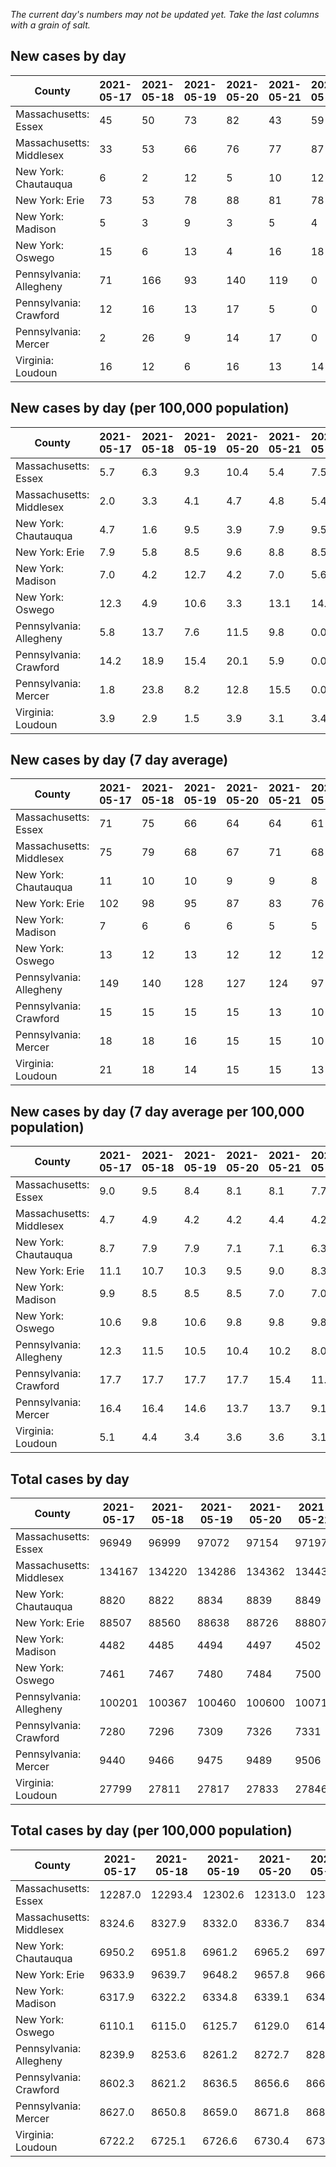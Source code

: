 _The current day's numbers may not be updated yet. Take the last columns with a grain of salt._
## New cases by day

| County | 2021-05-17 | 2021-05-18 | 2021-05-19 | 2021-05-20 | 2021-05-21 | 2021-05-22 | 2021-05-23 |
| --- | --- | --- | --- | --- | --- | --- | --- |
| Massachusetts: Essex | 45 | 50 | 73 | 82 | 43 | 59 |  |
| Massachusetts: Middlesex | 33 | 53 | 66 | 76 | 77 | 87 |  |
| New York: Chautauqua | 6 | 2 | 12 | 5 | 10 | 12 |  |
| New York: Erie | 73 | 53 | 78 | 88 | 81 | 78 |  |
| New York: Madison | 5 | 3 | 9 | 3 | 5 | 4 |  |
| New York: Oswego | 15 | 6 | 13 | 4 | 16 | 18 |  |
| Pennsylvania: Allegheny | 71 | 166 | 93 | 140 | 119 | 0 |  |
| Pennsylvania: Crawford | 12 | 16 | 13 | 17 | 5 | 0 |  |
| Pennsylvania: Mercer | 2 | 26 | 9 | 14 | 17 | 0 |  |
| Virginia: Loudoun | 16 | 12 | 6 | 16 | 13 | 14 |  |

## New cases by day (per 100,000 population)

| County | 2021-05-17 | 2021-05-18 | 2021-05-19 | 2021-05-20 | 2021-05-21 | 2021-05-22 | 2021-05-23 |
| --- | --- | --- | --- | --- | --- | --- | --- |
| Massachusetts: Essex | 5.7 | 6.3 | 9.3 | 10.4 | 5.4 | 7.5 |  |
| Massachusetts: Middlesex | 2.0 | 3.3 | 4.1 | 4.7 | 4.8 | 5.4 |  |
| New York: Chautauqua | 4.7 | 1.6 | 9.5 | 3.9 | 7.9 | 9.5 |  |
| New York: Erie | 7.9 | 5.8 | 8.5 | 9.6 | 8.8 | 8.5 |  |
| New York: Madison | 7.0 | 4.2 | 12.7 | 4.2 | 7.0 | 5.6 |  |
| New York: Oswego | 12.3 | 4.9 | 10.6 | 3.3 | 13.1 | 14.7 |  |
| Pennsylvania: Allegheny | 5.8 | 13.7 | 7.6 | 11.5 | 9.8 | 0.0 |  |
| Pennsylvania: Crawford | 14.2 | 18.9 | 15.4 | 20.1 | 5.9 | 0.0 |  |
| Pennsylvania: Mercer | 1.8 | 23.8 | 8.2 | 12.8 | 15.5 | 0.0 |  |
| Virginia: Loudoun | 3.9 | 2.9 | 1.5 | 3.9 | 3.1 | 3.4 |  |

## New cases by day (7 day average)

| County | 2021-05-17 | 2021-05-18 | 2021-05-19 | 2021-05-20 | 2021-05-21 | 2021-05-22 | 2021-05-23 |
| --- | --- | --- | --- | --- | --- | --- | --- |
| Massachusetts: Essex | 71 | 75 | 66 | 64 | 64 | 61 |  |
| Massachusetts: Middlesex | 75 | 79 | 68 | 67 | 71 | 68 |  |
| New York: Chautauqua | 11 | 10 | 10 | 9 | 9 | 8 |  |
| New York: Erie | 102 | 98 | 95 | 87 | 83 | 76 |  |
| New York: Madison | 7 | 6 | 6 | 6 | 5 | 5 |  |
| New York: Oswego | 13 | 12 | 13 | 12 | 12 | 12 |  |
| Pennsylvania: Allegheny | 149 | 140 | 128 | 127 | 124 | 97 |  |
| Pennsylvania: Crawford | 15 | 15 | 15 | 15 | 13 | 10 |  |
| Pennsylvania: Mercer | 18 | 18 | 16 | 15 | 15 | 10 |  |
| Virginia: Loudoun | 21 | 18 | 14 | 15 | 15 | 13 |  |

## New cases by day (7 day average per 100,000 population)

| County | 2021-05-17 | 2021-05-18 | 2021-05-19 | 2021-05-20 | 2021-05-21 | 2021-05-22 | 2021-05-23 |
| --- | --- | --- | --- | --- | --- | --- | --- |
| Massachusetts: Essex | 9.0 | 9.5 | 8.4 | 8.1 | 8.1 | 7.7 |  |
| Massachusetts: Middlesex | 4.7 | 4.9 | 4.2 | 4.2 | 4.4 | 4.2 |  |
| New York: Chautauqua | 8.7 | 7.9 | 7.9 | 7.1 | 7.1 | 6.3 |  |
| New York: Erie | 11.1 | 10.7 | 10.3 | 9.5 | 9.0 | 8.3 |  |
| New York: Madison | 9.9 | 8.5 | 8.5 | 8.5 | 7.0 | 7.0 |  |
| New York: Oswego | 10.6 | 9.8 | 10.6 | 9.8 | 9.8 | 9.8 |  |
| Pennsylvania: Allegheny | 12.3 | 11.5 | 10.5 | 10.4 | 10.2 | 8.0 |  |
| Pennsylvania: Crawford | 17.7 | 17.7 | 17.7 | 17.7 | 15.4 | 11.8 |  |
| Pennsylvania: Mercer | 16.4 | 16.4 | 14.6 | 13.7 | 13.7 | 9.1 |  |
| Virginia: Loudoun | 5.1 | 4.4 | 3.4 | 3.6 | 3.6 | 3.1 |  |

## Total cases by day

| County | 2021-05-17 | 2021-05-18 | 2021-05-19 | 2021-05-20 | 2021-05-21 | 2021-05-22 | 2021-05-23 |
| --- | --- | --- | --- | --- | --- | --- | --- |
| Massachusetts: Essex | 96949 | 96999 | 97072 | 97154 | 97197 | 97256 |  |
| Massachusetts: Middlesex | 134167 | 134220 | 134286 | 134362 | 134439 | 134526 |  |
| New York: Chautauqua | 8820 | 8822 | 8834 | 8839 | 8849 | 8861 |  |
| New York: Erie | 88507 | 88560 | 88638 | 88726 | 88807 | 88885 |  |
| New York: Madison | 4482 | 4485 | 4494 | 4497 | 4502 | 4506 |  |
| New York: Oswego | 7461 | 7467 | 7480 | 7484 | 7500 | 7518 |  |
| Pennsylvania: Allegheny | 100201 | 100367 | 100460 | 100600 | 100719 | 100719 |  |
| Pennsylvania: Crawford | 7280 | 7296 | 7309 | 7326 | 7331 | 7331 |  |
| Pennsylvania: Mercer | 9440 | 9466 | 9475 | 9489 | 9506 | 9506 |  |
| Virginia: Loudoun | 27799 | 27811 | 27817 | 27833 | 27846 | 27860 |  |

## Total cases by day (per 100,000 population)

| County | 2021-05-17 | 2021-05-18 | 2021-05-19 | 2021-05-20 | 2021-05-21 | 2021-05-22 | 2021-05-23 |
| --- | --- | --- | --- | --- | --- | --- | --- |
| Massachusetts: Essex | 12287.0 | 12293.4 | 12302.6 | 12313.0 | 12318.5 | 12326.0 |  |
| Massachusetts: Middlesex | 8324.6 | 8327.9 | 8332.0 | 8336.7 | 8341.4 | 8346.8 |  |
| New York: Chautauqua | 6950.2 | 6951.8 | 6961.2 | 6965.2 | 6973.0 | 6982.5 |  |
| New York: Erie | 9633.9 | 9639.7 | 9648.2 | 9657.8 | 9666.6 | 9675.1 |  |
| New York: Madison | 6317.9 | 6322.2 | 6334.8 | 6339.1 | 6346.1 | 6351.8 |  |
| New York: Oswego | 6110.1 | 6115.0 | 6125.7 | 6129.0 | 6142.1 | 6156.8 |  |
| Pennsylvania: Allegheny | 8239.9 | 8253.6 | 8261.2 | 8272.7 | 8282.5 | 8282.5 |  |
| Pennsylvania: Crawford | 8602.3 | 8621.2 | 8636.5 | 8656.6 | 8662.5 | 8662.5 |  |
| Pennsylvania: Mercer | 8627.0 | 8650.8 | 8659.0 | 8671.8 | 8687.3 | 8687.3 |  |
| Virginia: Loudoun | 6722.2 | 6725.1 | 6726.6 | 6730.4 | 6733.6 | 6737.0 |  |
